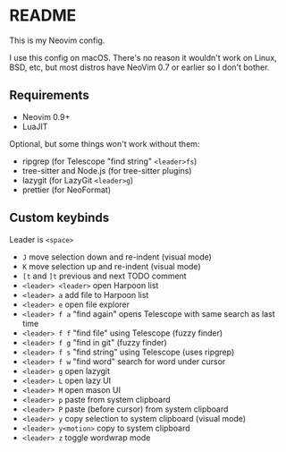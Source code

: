 # README

This is my Neovim config.

I use this config on macOS. There's no reason it wouldn't work on Linux, BSD,
etc, but most distros have NeoVim 0.7 or earlier so I don't bother.

## Requirements

- Neovim 0.9+
- LuaJIT

Optional, but some things won't work without them:

- ripgrep (for Telescope "find string" `<leader>fs`)
- tree-sitter and Node.js (for tree-sitter plugins)
- lazygit (for LazyGit `<leader>g`)
- prettier (for NeoFormat)

## Custom keybinds

Leader is `<space>`

- `J` move selection down and re-indent (visual mode)
- `K` move selection up and re-indent (visual mode)
- `[t` and `]t` previous and next TODO comment
- `<leader> <leader>` open Harpoon list
- `<leader> a` add file to Harpoon list
- `<leader> e` open file explorer
- `<leader> f a` "find again" opens Telescope with same search as last time
- `<leader> f f` "find file" using Telescope (fuzzy finder)
- `<leader> f g` "find in git" (fuzzy finder)
- `<leader> f s` "find string" using Telescope (uses ripgrep)
- `<leader> f w` "find word" search for word under cursor
- `<leader> g` open lazygit
- `<leader> L` open lazy UI
- `<leader> M` open mason UI
- `<leader> p` paste from system clipboard
- `<leader> P` paste (before cursor) from system clipboard
- `<leader> y` copy selection to system clipboard (visual mode)
- `<leader> y<motion>` copy to system clipboard
- `<leader> z` toggle wordwrap mode

